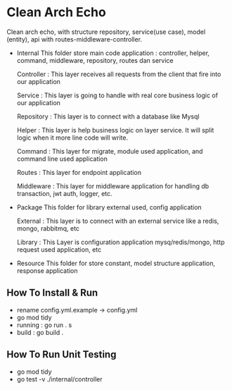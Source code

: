 # Clean Arch Echo

Clean arch echo, with structure repository, service(use case), model (entity), api with routes-middleware-controller.

-   Internal 
    This folder store main code application : controller, helper, command, middleware, repository, routes dan service 

    Controller : 
    This layer receives all requests from the client that fire into our application

    Service :
    This layer is going to handle with real core business logic of our application

    Repository :
    This layer is to connect with a database like Mysql

    Helper : 
    This layer is help business logic on layer service. It will split logic when it more line code will write.

    Command : 
    This layer for migrate, module used application, and command line used application

    Routes :
    This layer for endpoint application

    Middleware : 
    This layer for middleware application for handling db transaction, jwt auth, logger, etc.


-   Package
    This folder for library external used, config application

    External : 
    This layer is to connect with an external service like a redis, mongo, rabbitmq, etc

    Library :
    This Layer is configuration application mysq/redis/mongo, http request used application, etc

-   Resource 
    This folder for store constant, model structure application, response application


## How To Install & Run

-   rename config.yml.example -> config.yml
-   go mod tidy
-   running : go run . s
-   build : go build .

## How To Run Unit Testing
-   go mod tidy
-   go test -v ./internal/controller

